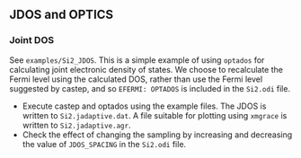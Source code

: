 ## JDOS and OPTICS

### Joint DOS
See  `examples/Si2_JDOS`. This is a simple example of using `optados` for calculating joint electronic density of states.  We choose to recalculate the Fermi level using the calculated DOS, rather than use the Fermi level suggested by castep, and so `EFERMI: OPTADOS` is included in the `Si2.odi` file.  

* Execute castep and optados using the example files.  The JDOS is written to `Si2.jadaptive.dat`. A file suitable for plotting using `xmgrace` is written to `Si2.jadaptive.agr`.
* Check the effect of changing the sampling by increasing and decreasing the value of `JDOS_SPACING` in the `Si2.odi` file. 
